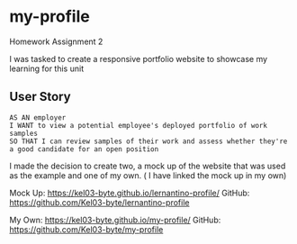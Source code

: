 # my-profile
Homework Assignment 2

I was tasked to create a responsive portfolio website to showcase my learning for this unit

## User Story

```
AS AN employer
I WANT to view a potential employee's deployed portfolio of work samples
SO THAT I can review samples of their work and assess whether they're a good candidate for an open position
```

I made the decision to create two, a mock up of the website that was used as the example and one of my own. ( I have linked the mock up in my own)

Mock Up: https://kel03-byte.github.io/lernantino-profile/
GitHub: https://github.com/Kel03-byte/lernantino-profile

My Own: https://kel03-byte.github.io/my-profile/
GitHub: https://github.com/Kel03-byte/my-profile